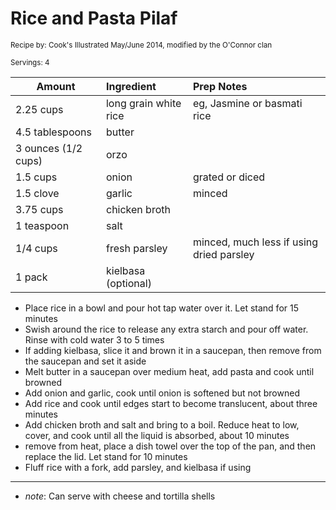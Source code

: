 # Rice and Pasta Pilaf

<small>Recipe by: Cook's Illustrated May/June 2014, modified by the O'Connor clan</small>

<small>Servings: 4</small>

| Amount              | Ingredient            | Prep Notes                               |
| ------------------- | :-------------------- | :--------------------------------------- |
| 2.25 cups           | long grain white rice | eg, Jasmine or basmati rice              |
| 4.5 tablespoons     | butter                |                                          |
| 3 ounces (1/2 cups) | orzo                  |                                          |
| 1.5 cups            | onion                 | grated or diced                          |
| 1.5 clove           | garlic                | minced                                   |
| 3.75 cups           | chicken broth         |                                          |
| 1 teaspoon          | salt                  |                                          |
| 1/4 cups            | fresh parsley         | minced, much less if using dried parsley |
| 1 pack              | kielbasa (optional)   ||

- Place rice in a bowl and pour hot tap water over it. Let stand for 15 minutes
- Swish around the rice to release any extra starch and pour off water. Rinse with cold water 3 to 5 times
- If adding kielbasa, slice it and brown it in a saucepan, then remove from the saucepan and set it aside
- Melt butter in a saucepan over medium heat, add pasta and cook until browned
- Add onion and garlic, cook until onion is softened but not browned
- Add rice and cook until edges start to become translucent, about three minutes
- Add chicken broth and salt and bring to a boil. Reduce heat to low, cover, and cook until all the liquid is absorbed, about 10 minutes
- remove from heat, place a dish towel over the top of the pan, and then replace the lid. Let stand for 10 minutes
- Fluff rice with a fork, add parsley, and kielbasa if using

---

- _note_: Can serve with cheese and tortilla shells

<!-- Tags:
- pasta
- kielbasa
- easy
- cheese
- rice
- stove
-->